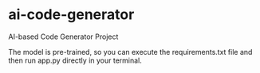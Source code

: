 # ai-code-generator
AI-based Code Generator Project

The model is pre-trained, so you can execute the requirements.txt file and then run app.py directly in your terminal.
